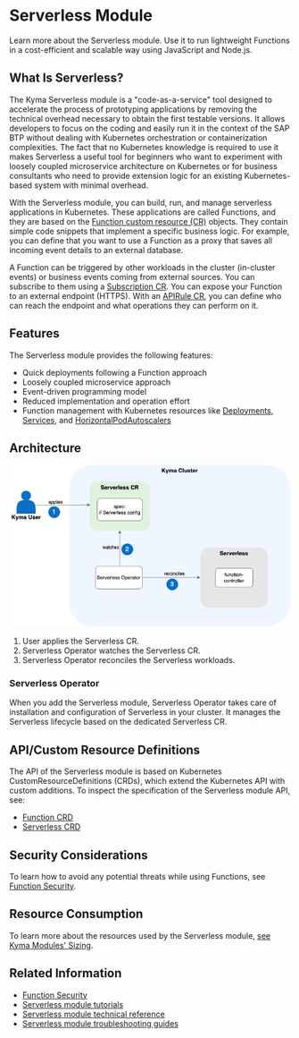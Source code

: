 # Serverless Module

Learn more about the Serverless module. Use it to run lightweight Functions in a cost-efficient and scalable way using JavaScript and Node.js.

## What Is Serverless?

The Kyma Serverless module is a "code-as-a-service" tool designed to accelerate the process of prototyping applications by removing the technical overhead necessary to obtain the first testable versions. It allows developers to focus on the coding and easily run it in the context of the SAP BTP without dealing with Kubernetes orchestration or containerization complexities. The fact that no Kubernetes knowledge is required to use it makes Serverless a useful tool for beginners who want to experiment with loosely coupled microservice architecture on Kubernetes or for business consultants who need to provide extension logic for an existing Kubernetes-based system with minimal overhead.

With the Serverless module, you can build, run, and manage serverless applications in Kubernetes. These applications are called Functions, and they are based on the [Function custom resource (CR)](https://kyma-project.io/#/serverless-manager/user/resources/06-10-function-cr) objects. They contain simple code snippets that implement a specific business logic. For example, you can define that you want to use a Function as a proxy that saves all incoming event details to an external database.

A Function can be triggered by other workloads in the cluster (in-cluster events) or business events coming from external sources. You can subscribe to them using a [Subscription CR](https://kyma-project.io/#/eventing-manager/user/resources/evnt-cr-subscription). You can expose your Function to an external endpoint (HTTPS). With an [APIRule CR](https://kyma-project.io/#/api-gateway/user/custom-resources/apirule/04-10-apirule-custom-resource), you can define who can reach the endpoint and what operations they can perform on it.

## Features

The Serverless module provides the following features:

- Quick deployments following a Function approach
- Loosely coupled microservice approach
- Event-driven programming model
- Reduced implementation and operation effort
- Function management with Kubernetes resources like [Deployments](https://kubernetes.io/docs/concepts/workloads/controllers/deployment/), [Services](https://kubernetes.io/docs/concepts/services-networking/service/), and [HorizontalPodAutoscalers](https://kubernetes.io/docs/tasks/run-application/horizontal-pod-autoscale/)

## Architecture

![Serverless module diagram](../assets/svls_architecture_new.png)

1. User applies the Serverless CR.
2. Serverless Operator watches the Serverless CR.
3. Serverless Operator reconciles the Serverless workloads.

### Serverless Operator

When you add the Serverless module, Serverless Operator takes care of installation and configuration of Serverless in your cluster. It manages the Serverless lifecycle based on the dedicated Serverless CR.

## API/Custom Resource Definitions

The API of the Serverless module is based on Kubernetes CustomResourceDefinitions (CRDs), which extend the Kubernetes API with custom additions. To inspect the specification of the Serverless module API, see:

- [Function CRD](https://kyma-project.io/#/serverless-manager/user/resources/06-10-function-cr)
- [Serverless CRD](https://kyma-project.io/#/serverless-manager/user/resources/06-20-serverless-cr)

## Security Considerations

To learn how to avoid any potential threats while using Functions, see [Function Security](00-40-security-considerations.md).

## Resource Consumption

To learn more about the resources used by the Serverless module, [see Kyma Modules' Sizing](https://help.sap.com/docs/btp/sap-business-technology-platform/kyma-modules-sizing?locale=en-US#loio3a924906857b4f01969cb684ccd25309__section_serverless).

## Related Information

- [Function Security](00-40-security-considerations.md)
- [Serverless module tutorials](tutorials/README.md)
- [Serverless module technical reference](technical-reference/README.md)
- [Serverless module troubleshooting guides](troubleshooting-guides/README.md)
